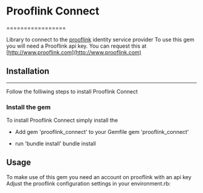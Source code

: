 # Prooflink Connect
=================

Library to connect to the [prooflink](http://www.prooflink.com) identity service provider
To use this gem you will need a Prooflink api key. You can request this at [http://www.prooflink.com](http://www.prooflink.com)

## Installation
---------------

Follow the folliwing steps to install Prooflink Connect

### Install the gem

To install Prooflink Connect simply install the

* Add gem 'prooflink_connect' to your Gemfile
    gem 'prooflink_connect'

* run 'bundle install'
    bundle install

Usage
-----

To make use of this gem you need an account on prooflink with an api key
Adjust the prooflink configuration settings in your environment.rb: